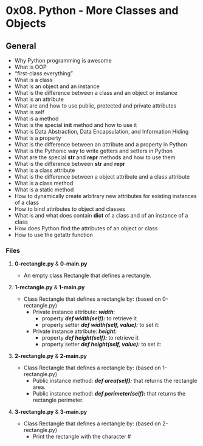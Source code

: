 # 0x08. Python - More Classes and Objects

## General
   - Why Python programming is awesome
   - What is OOP
   - “first-class everything”
   - What is a class
   - What is an object and an instance
   - What is the difference between a class and an object or instance
   - What is an attribute
   - What are and how to use public, protected and private attributes
   - What is self
   - What is a method
   - What is the special __init__ method and how to use it
   - What is Data Abstraction, Data Encapsulation, and Information Hiding
   - What is a property
   - What is the difference between an attribute and a property in Python
   - What is the Pythonic way to write getters and setters in Python
   - What are the special __str__ and __repr__ methods and how to use them
   - What is the difference between __str__ and __repr__
   - What is a class attribute
   - What is the difference between a object attribute and a class attribute
   - What is a class method
   - What is a static method
   - How to dynamically create arbitrary new attributes for existing instances of a class
   - How to bind attributes to object and classes
   - What is and what does contain __dict__ of a class and of an instance of a class
   - How does Python find the attributes of an object or class
   - How to use the getattr function

### Files
1. **0-rectangle.py** & **0-main.py**
   - An empty class Rectangle that defines a rectangle.

2. **1-rectangle.py** & **1-main.py**
   - Class Rectangle that defines a rectangle by: (based on 0-rectangle.py)
     - Private instance attribute: ***width***:
       - property ***def width(self):*** to retrieve it
       - property setter ***def width(self, value):*** to set it:
     - Private instance attribute: ***height***:
       - property ***def height(self):*** to retrieve it
       - property setter ***def height(self, value):*** to set it:
      

3. **2-rectangle.py** & **2-main.py**
   - Class Rectangle that defines a rectangle by: (based on 1-rectangle.py)
     - Public instance method: ***def area(self):*** that returns the rectangle area.
     - Public instance method: ***def perimeter(self):*** that returns the rectangle perimeter.

4. **3-rectangle.py** & **3-main.py**
   - Class Rectangle that defines a rectangle by: (based on 2-rectangle.py)
     - Print the rectangle with the character #

